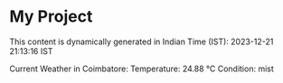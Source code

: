 # My Project

This content is dynamically generated in Indian Time (IST): 2023-12-21 21:13:16 IST


Current Weather in Coimbatore:
Temperature: 24.88 °C
Condition: mist
